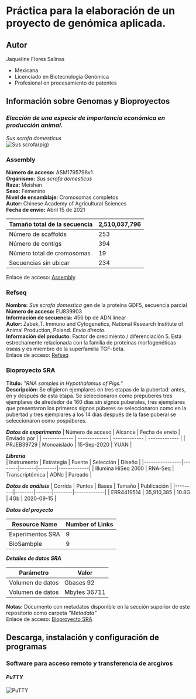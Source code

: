 # Práctica para la elaboración de un proyecto de genómica aplicada.

## **Autor**  
Jaqueline Flores Salinas  
 - Mexicana  
 - Licenciado en Biotecnología Genómica  
 - Profesional en procesamiento de patentes    
   
## **Información sobre Genomas y Bioproyectos**  
### **_Elección de una especie de importancia económica en producción animal._**  
_Sus scrofa domesticus_  
![Sus scrofa(pig)](https://biologydictionary.net/wp-content/uploads/2020/08/Young-domestic-pig.jpg)

### **Assembly**  
**Número de acceso:** ASM1795798v1  
**Organismo:** _Sus scrofa domesticus_  
**Raza:** Meishan  
**Sexo:** Femenino  
**Nivel de ensamblaje:** Cromosomas completos  
**Autor:** Chinese Academy of Agricultural Sciences  
**Fecha de envio:** Abril 15 de 2021


| Tamaño total de la secuencia | 2,510,037,796 |
| ------------- | ------------- |
| Número de scaffolds | 253 |
| Número de contigs  | 394 | 
| Número total de cromosomas | 19 |
| Secuencias sin ubicar | 234 |

Enlace de acceso: [Assembly](https://www.ncbi.nlm.nih.gov/assembly/GCA_017957985.1/)

### **Refseq**  
**Nombre:** _Sus scrofa domestica_ gen de la proteína GDF5, secuencia parcial  
**Número de acceso:** EU839903  
**Información de secuencia:** 456 bp de ADN linear  
**Autor:** Zabek,T. Immuno and Cytogenetics, National Research Institute of Animal Production, Poland. _Envío directo_.  
**Información del producto:** Factor de crecimiento / diferenciación 5. Está estrechamente relacionada con la familia de proteínas morfogenéticas óseas y es miembro de la superfamilia TGF-beta.  
Enlace de acceso: [Refseq](https://www.ncbi.nlm.nih.gov/nuccore/EU839903.1)

### **Bioproyecto SRA**  
**Título:** _"RNA samples in Hypothalamus of Pigs."_  
**Descripción:** Se eligieron ejemplares en tres etapas de la pubertad: antes, en y después de esta etapa. Se seleccionaron como prepuberes tres ejemplares de alrededor de 160 días sin signos puberales, tres ejemplares que presentaron los primeros signos púberes se seleccionaron como en la pubertad y tres ejemplares a los 14 días después de la fase puberal se seleccionaron como pospúberes.

**_Datos de experimento_**
| Número de acceso | Alcance | Fecha de envio | Enviado por |
| ------------- | ------------- | ------------- | ------------- |
| PRJEB39729 | Monoaislado | 15-Sep-2020 | YUAN |  

**_Librería_**  
| Instrumento | Estrategia | Fuente | Selección | Diseño |
|----------------|--------|-------|--------|-------------|
| Illumina HiSeq 2000 | RNA-Seq | Transcriptómica | ADNc | Pareado |  

**_Datos de análisis_**
| Corrida | Puntos | Bases | Tamaño | Publicación |
|---------|--------|-------|--------|-------------|
| ERR4419514 | 35,910,385 | 10.8G | 4Gb | 2020-09-15 |  

**_Datos del proyecto_**  

| Resource Name | Number of Links |  
| ------ | ------- |  
| Experimentos SRA | 9 |  
| BioSambple | 9 |  

**_Detalles de datos SRA_**  

| Parámetro	| Valor | 
| ------- | ------- |
| Volumen de datos | Gbases	92 |  
| Volumen de datos | Mbytes	36711 |

**Notas:** Documento con metadatos disponible en la sección superior de este repositorio como carpeta _"Metadata"_  
Enlace de acceso: [Bioproyecto SRA](https://www.ncbi.nlm.nih.gov/sra/ERX4361651[accn])  

## **Descarga, instalación y configuración de programas**  
### **Software para acceso remoto y transferencia de arcgivos**  
#### **_PuTTY_**  
![PuTTY](https://user-images.githubusercontent.com/80992964/120689035-45683700-c469-11eb-82cf-a4a730a938e2.png)

